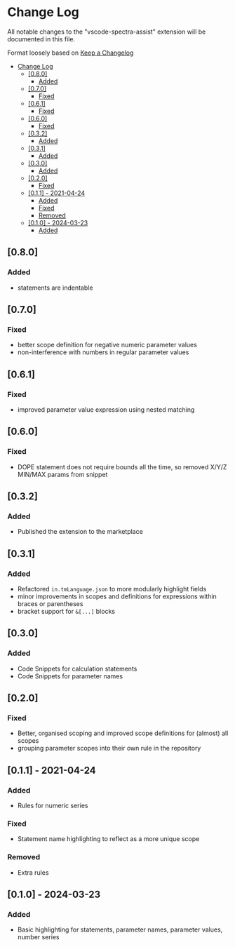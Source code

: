 # Change Log

All notable changes to the "vscode-spectra-assist" extension will be documented in this file.

Format loosely based on [Keep a Changelog](http://keepachangelog.com/)

- [Change Log](#change-log)
  - [\[0.8.0\]](#080)
    - [Added](#added)
  - [\[0.7.0\]](#070)
    - [Fixed](#fixed)
  - [\[0.6.1\]](#061)
    - [Fixed](#fixed-1)
  - [\[0.6.0\]](#060)
    - [Fixed](#fixed-2)
  - [\[0.3.2\]](#032)
    - [Added](#added-1)
  - [\[0.3.1\]](#031)
    - [Added](#added-2)
  - [\[0.3.0\]](#030)
    - [Added](#added-3)
  - [\[0.2.0\]](#020)
    - [Fixed](#fixed-3)
  - [\[0.1.1\] - 2021-04-24](#011---2021-04-24)
    - [Added](#added-4)
    - [Fixed](#fixed-4)
    - [Removed](#removed)
  - [\[0.1.0\] - 2024-03-23](#010---2024-03-23)
    - [Added](#added-5)

## [0.8.0]

### Added

- statements are indentable

## [0.7.0]

### Fixed

- better scope definition for negative numeric parameter values
- non-interference with numbers in regular parameter values

## [0.6.1]

### Fixed

- improved parameter value expression using nested matching

## [0.6.0]

### Fixed

- DOPE statement does not require bounds all the time, so removed X/Y/Z MIN/MAX params from snippet

## [0.3.2]

### Added

- Published the extension to the marketplace

## [0.3.1]

### Added

- Refactored `in.tmLanguage.json` to more modularly highlight fields
- minor improvements in scopes and definitions for expressions within braces or parentheses
- bracket support for `&[...]` blocks

## [0.3.0]

### Added

- Code Snippets for calculation statements
- Code Snippets for parameter names

## [0.2.0]

### Fixed

- Better, organised scoping and improved scope definitions for (almost) all scopes
- grouping parameter scopes into their own rule in the repository

## [0.1.1] - 2021-04-24

### Added

- Rules for numeric series

### Fixed

- Statement name highlighting to reflect as a more unique scope

### Removed

- Extra rules

## [0.1.0] - 2024-03-23

### Added

- Basic highlighting for statements, parameter names, parameter values, number series
